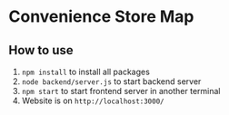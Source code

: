 # Convenience Store Map

## How to use

1. `npm install` to install all packages
2. `node backend/server.js` to start backend server
3. `npm start` to start frontend server in another terminal
4. Website is on `http://localhost:3000/`
